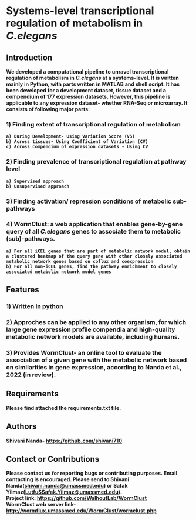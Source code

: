 # <b>Systems-level transcriptional regulation of metabolism in *C.elegans*

 
  ## **Introduction**

We developed a computational pipeline to unravel transcriptional regulation of metabolism in *C.elegans* at a systems-level. It is written mainly in Python, with parts written in MATLAB and shell script. It has been developed for a development dataset, tissue dataset and a compendium of 177 expression datasets. However, this pipeline is applicable to any expression dataset- whether RNA-Seq or microarray. It consists of following major parts:
  
  ### 1) Finding extent of transcriptional regulation of metabolism
    a) During Development- Using Variation Score (VS)
    b) Across tissues- Using Coefficient of Variation (CV)
    c) Across compendium of expression datasets - Using CV 
    
  ### 2) Finding prevalence of transcriptional regulation at pathway level
    a) Supervised approach
    b) Unsupervised approach
    
  ### 3) Finding activation/ repression conditions of metabolic sub-pathways
  ### 4) WormClust: a web application that enables gene-by-gene query of all *C.elegans* genes to associate them to metabolic (sub)-pathways. 
    a) For all iCEL genes that are part of metabolic network model, obtain a clustered heatmap of the query gene with other closely associated metabolic network genes based on coflux and coexpression
    b) For all non-iCEL genes, find the pathway enrichment to closely associated metabolic network model genes
  
  
  ## **Features**
### 1) Written in python
### 2) Approches can be applied to any other organism, for which large gene expression profile compendia and high-quality metabolic network models are available, including humans.
### 3) Provides WormClust- an online tool to evaluate the association of a given gene with the metabolic network based on similarities in gene expression, according to Nanda et al., 2022 (in review). 

  
  ## **Requirements**
  Please find attached the requirements.txt file.
  
  
  ## **Authors**
  Shivani Nanda- https://github.com/shivani710
  
  
  ## **Contact or Contributions**
  Please contact us for reporting bugs or contributing purposes. Email contacting is encouraged. Please send to Shivani Nanda(shivani.nanda@umassmed.edu) or Safak Yilmaz(LutfuSSafak.Yilmaz@umassmed.edu).<br/>Project link: https://github.com/WalhoutLab/WormClust 
  <br> WormClust web server link- http://wormflux.umassmed.edu/WormClust/wormclust.php
  
  
